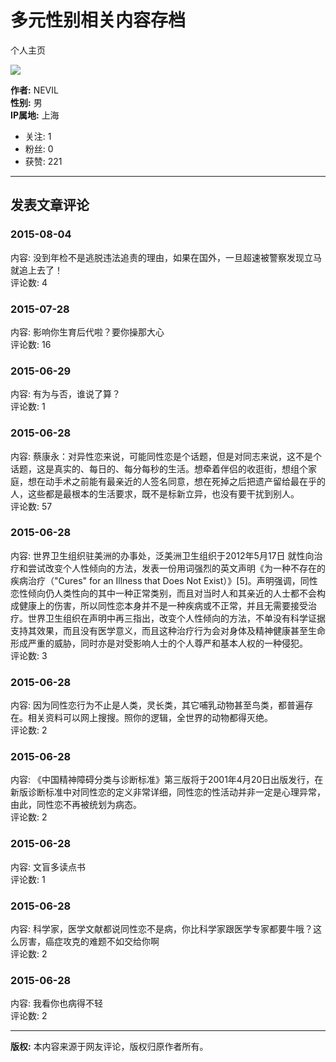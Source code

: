 # 多元性别相关内容存档

个人主页

![](https://image.thepaper.cn/publish/interaction/image/0/54/397.jpg)

**作者:** NEVIL  
**性别:** 男  
**IP属地:** 上海  

- 关注: 1
- 粉丝: 0
- 获赞: 221

---

## 发表文章评论

### 2015-08-04
内容: 没到年检不是逃脱违法追责的理由，如果在国外，一旦超速被警察发现立马就追上去了！  
评论数: 4

### 2015-07-28
内容: 影响你生育后代啦？要你操那大心  
评论数: 16

### 2015-06-29
内容: 有为与否，谁说了算？  
评论数: 1

### 2015-06-28
内容: 蔡康永：对异性恋来说，可能同性恋是个话题，但是对同志来说，这不是个话题，这是真实的、每日的、每分每秒的生活。想牵着伴侣的收逛街，想组个家庭，想在动手术之前能有最亲近的人签名同意，想在死掉之后把遗产留给最在乎的人，这些都是最根本的生活要求，既不是标新立异，也没有要干扰到别人。  
评论数: 57

### 2015-06-28
内容: 世界卫生组织驻美洲的办事处，泛美洲卫生组织于2012年5月17日 就性向治疗和尝试改变个人性倾向的方法，发表一份用词强烈的英文声明《为一种不存在的疾病治疗（"Cures" for an Illness that Does Not Exist）》\[5\]。声明强调，同性恋性倾向仍人类性向的其中一种正常类别，而且对当时人和其亲近的人士都不会构成健康上的伤害，所以同性恋本身并不是一种疾病或不正常，并且无需要接受治疗。世界卫生组织在声明中再三指出，改变个人性倾向的方法，不单没有科学证据支持其效果，而且没有医学意义，而且这种治疗行为会对身体及精神健康甚至生命形成严重的威胁，同时亦是对受影响人士的个人尊严和基本人权的一种侵犯。  
评论数: 3

### 2015-06-28
内容: 因为同性恋行为不止是人类，灵长类，其它哺乳动物甚至鸟类，都普遍存在。相关资料可以网上搜搜。照你的逻辑，全世界的动物都得灭绝。  
评论数: 2

### 2015-06-28
内容: 《中国精神障碍分类与诊断标准》第三版将于2001年4月20日出版发行，在新版诊断标准中对同性恋的定义非常详细，同性恋的性活动并非一定是心理异常，由此，同性恋不再被统划为病态。  
评论数: 2

### 2015-06-28
内容: 文盲多读点书  
评论数: 1

### 2015-06-28
内容: 科学家，医学文献都说同性恋不是病，你比科学家跟医学专家都要牛哦？这么厉害，癌症攻克的难题不如交给你啊  
评论数: 2

### 2015-06-28
内容: 我看你也病得不轻  
评论数: 2

--- 

**版权:** 本内容来源于网友评论，版权归原作者所有。